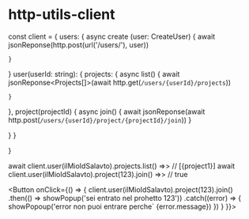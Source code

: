 # http-utils-client

const client = {
users: {
async create (user: CreateUser) {
await jsonReponse<User>(http.post(url('/users/'), user))

    }

}
user(userId: string): {
projects: {
async list() {
await jsonReponse<Projects[]>(await http.get(`/users/{userId}/projects`))

    }

},
project(projectId) {
async join() {
await jsonReponse<Boolean>(await http.post(`/users/{userId}/project/{projectId}/join`))
}

}
}

}

await client.user(ilMioIdSalavto).projects.list() =>> // [{project1}]
await client.user(ilMioIdSalavto).project(123).join() =>> // true

<Button onClick={() => {
client.user(ilMioIdSalavto).project(123).join()
.then(() => showPopup('sei entrato nel prohetto 123'))
.catch((error) => {
showPopoup('error non puoi entrare perche` {error.message})
})
}
}}>
